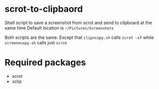 # scrot-to-clipbaord
Shell script to save a screenshot from scrot and send to clipboard at the same time
Default location is `~/Pictures/Screenshots`

Both scripts are the same. Except that `clipncopy.sh` calls `scrot -sf` while `screenncopy.sh` calls just `scrot`

# Required packages
- scrot
- xclip
